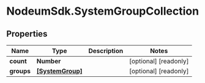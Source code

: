 # NodeumSdk.SystemGroupCollection

## Properties

Name | Type | Description | Notes
------------ | ------------- | ------------- | -------------
**count** | **Number** |  | [optional] [readonly] 
**groups** | [**[SystemGroup]**](SystemGroup.md) |  | [optional] [readonly] 


